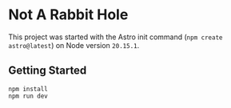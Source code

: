 # Not A Rabbit Hole

This project was started with the Astro init command (`npm create astro@latest`) on Node version `20.15.1`.

## Getting Started

```
npm install
npm run dev
```
